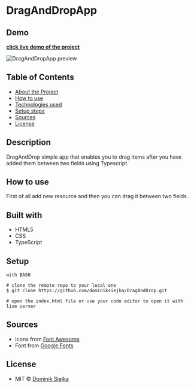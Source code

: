 # DragAndDropApp

## Demo

[**click live demo of the project**](https://dominiksiejka.github.io/DragAndDrop)

![DragAndDropApp preview](./assets/drag.jpg)

## Table of Contents

- [About the Project](#description)
- [How to use](#how-to-use)
- [Technologies used](#built-with)
- [Setup steps](#setup)
- [Sources](#sources)
- [License](#license)

## Description

DragAndDrop simple app that enables you to drag items after you have added them between two fields using Typescript.

## How to use

First of all add new resource and then you can drag it between two fields.

## Built with

- HTML5
- CSS
- TypeScript

## Setup

```
with BASH

# clone the remote repo to your local one
$ git clone https://github.com/dominiksiejka/DragAndDrop.git

# open the index.html file or use your code editor to open it with live server

```

## Sources

- Icons from [Font Awesome ](https://fontawesome.com)
- Font from [Google Fonts ](https://fonts.google.com/)

## License

- MIT © [Dominik Siejka ](https://github.com/dominiksiejka/DragAndDrop)
